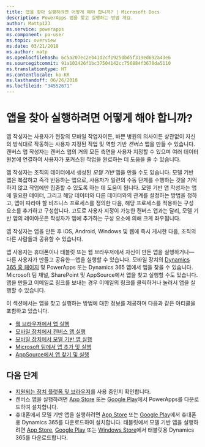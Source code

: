 ```yaml
---
title: 앱을 찾아 실행하려면 어떻게 해야 합니까? | Microsoft Docs
description: PowerApps 앱을 찾고 실행하는 방법 개요.
author: Mattp123
ms.service: powerapps
ms.component: pa-user
ms.topic: overview
ms.date: 03/21/2018
ms.author: matp
ms.openlocfilehash: 6c5a207ec2eb41d2cf19250bd5f319ed692a43e6
ms.sourcegitcommit: 91a102426f1bc37504142cc756884f3670da5110
ms.translationtype: HT
ms.contentlocale: ko-KR
ms.lasthandoff: 06/26/2018
ms.locfileid: "34552671"
---
```

# <a name="how-do-i-find-and-run-apps"></a>앱을 찾아 실행하려면 어떻게 해야 합니까?
앱 작성자는 사용자가 현장의 모바일 작업자이든, 바쁜 병원의 의사이든 상관없이 자신의 방식대로 작동하는 사용자 지정된 작업 및 역할 기반 *캔버스* 앱을 만들 수 있습니다. 캔버스 앱 작성자는 캔버스 앱의 거의 모든 측면을 사용자 지정할 수 있으며 여러 데이터 원본에 연결하여 사용자가 포커스된 작업을 완료하는 데 도움을 줄 수 있습니다.

앱 작성자는 조직의 데이터에서 생성된 *모델 기반* 앱을 만들 수도 있습니다. 모델 기반 앱은 복잡하고 즉각 반응하는 앱으로, 사용자가 일련의 수동 단계를 수행하는 것을 기억하지 않고 작업에만 집중할 수 있도록 하는 데 도움이 됩니다. 모델 기반 앱 작성자는 앱에 필요한 데이터, 그리고 해당 데이터와 다른 데이터와의 관계를 설정하는 방법을 정하고, 앱이 따라야 할 비즈니스 프로세스를 정의한 다음, 해당 프로세스를 적용하는 구성 요소를 추가하고 구성합니다. 고도로 사용자 지정이 가능한 캔버스 앱과는 달리, 모델 기반 앱의 레이아웃은 작성자가 앱에 추가하는 구성 요소에 의해 크게 좌우됩니다.

앱 작성자는 앱을 만든 후 iOS, Android, Windows 및 웹에 즉시 게시한 다음, 조직의 다른 사람들과 공유할 수 있습니다.

앱 사용자는 휴대폰이나 태블릿 또는 웹 브라우저에서 자신이 만든 앱을 실행하거나&mdash;다른 사용자가 만들고 공유한&mdash;앱을 실행할 수 있습니다. 모바일 장치의 [Dynamics 365 홈 페이지](https://home.dynamics.com/) 및 PowerApps 또는 Dynamics 365 앱에서 앱을 찾을 수 있습니다. Microsoft 팀 채널, SharePoint 및 AppSource에서 앱을 찾고 실행할 수도 있습니다. 앱을 만들고 이메일로 링크를 보내는 경우 이메일의 링크를 클릭하거나 눌러서 앱을 실행할 수 있습니다.

이 섹션에서는 앱을 찾고 실행하는 방법에 대한 정보를 제공하며 다음과 같은 아티클을 포함하고 있습니다.

* [웹 브라우저에서 앱 실행](run-app-browser.md)
* [모바일 장치에서 캔버스 앱 실행](run-app-client.md)
* [모바일 장치에서 모델 기반 앱 실행](run-app-client-model-driven.md)
* [Microsoft 팀에서 앱 추가 및 실행](open-app-embedded-in-teams.md)
* [AppSource에서 앱 찾기 및 실행](app-source.md)

## <a name="next-steps"></a>다음 단계
* [지원되는 장치 플랫폼 및 브라우저](../maker/canvas-apps/limits-and-config.md)를 사용 중인지 확인합니다.
* 캔버스 앱을 실행하려면 [App Store](https://itunes.apple.com/app/powerapps/id1047318566?mt=8) 또는 [Google Play](https://play.google.com/store/apps/details?id=com.microsoft.msapps)에서 PowerApps를 다운로드하여 설치합니다.
* 휴대폰에서 모델 기반 앱을 실행하려면 [App Store](https://itunes.apple.com/app/dynamics-crm-for-phones/id1003997947?ls=1&mt=8) 또는 [Google Play](https://play.google.com/store/apps/details?id=com.microsoft.crm.crmphone)에서 휴대폰용 Dynamics 365를 다운로드하여 설치합니다. 태블릿에서 모델 기반 앱을 실행하려면 [App Store](https://itunes.apple.com/app/microsoft-dynamics-crm/id678800460?mt=8), [Google Play](https://play.google.com/store/apps/details?id=com.microsoft.crm.crmtablet) 또는 [Windows Store](https://www.microsoft.com/store/p/microsoft-dynamics-365/9nblggh4rfqp)에서 태블릿용 Dynamics 365를 다운로드합니다.
